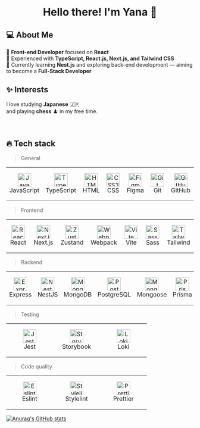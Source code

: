 <h1 align="center">Hello there! I'm Yana 👋</h1>

## 💻 About Me
🔹 **Front-end Developer** focused on **React**  
🔹 Experienced with **TypeScript, React.js, Next.js, and Tailwind CSS**  
🔹 Currently learning **Nest.js** and exploring back-end development — aiming to become a **Full-Stack Developer**

## ✨ Interests
I love studying **Japanese** 🇯🇵  
and playing **chess** ♟️ in my free time.

   </td>
  </tr>
</table>

<br>
<h2 align="left" id="ndiuky-stack">🔥 Tech stack</h2>

> General

<table width="100%" style="table-layout: fixed; border-collapse: collapse;">
  <tr>
    <td align="center" width="110" height="90" style="vertical-align: middle;">
      <a href="#ndiuky-stack">
        <img src="https://cdn.jsdelivr.net/gh/devicons/devicon/icons/javascript/javascript-original.svg" width="36" height="36" alt="JavaScript" />
      </a>
      <br>JavaScript
    </td>
    <td align="center" width="110" height="90" style="vertical-align: middle;">
      <a href="#ndiuky-stack">
        <img src="https://cdn.jsdelivr.net/gh/devicons/devicon/icons/typescript/typescript-original.svg" width="36" height="36" alt="TypeScript" />
      </a>
      <br>TypeScript
    </td>
    <td align="center" width="110" height="90" style="vertical-align: middle;">
      <a href="#ndiuky-stack">
        <img src="https://cdn.jsdelivr.net/gh/devicons/devicon/icons/html5/html5-original.svg" width="36" height="36" alt="HTML5" />
      </a>
      <br>HTML
    </td>
    <td align="center" width="110" height="90" style="vertical-align: middle;">
      <a href="#ndiuky-stack">
        <img src="https://cdn.jsdelivr.net/gh/devicons/devicon/icons/css3/css3-original.svg" width="36" height="36" alt="CSS3" />
      </a>
      <br>CSS
    </td>
    <td align="center" width="110" height="90" style="vertical-align: middle;">
      <a href="#ndiuky-stack">
        <img src="https://cdn.jsdelivr.net/gh/devicons/devicon/icons/figma/figma-original.svg" width="36" height="36" alt="Figma" />
      </a>
      <br>Figma
    </td>
    <td align="center" width="110" height="90" style="vertical-align: middle;">
      <a href="#ndiuky-stack">
        <img src="https://cdn.jsdelivr.net/gh/devicons/devicon/icons/git/git-original.svg" width="36" height="36" alt="Git" />
      </a>
      <br>Git
    </td>
    <td align="center" width="110" height="90" style="vertical-align: middle;">
      <a href="#ndiuky-stack">
        <img src="https://cdn.jsdelivr.net/gh/devicons/devicon/icons/github/github-original.svg" width="36" height="36" alt="GitHub" />
      </a>
      <br>GitHub
    </td>
  </tr>
</table>

> Frontend

<table width="100%" style="table-layout: fixed; border-collapse: collapse;">
  <tr>
    <td align="center" width="110" height="90" style="vertical-align: middle;">
      <a href="#ndiuky-stack">
        <img src="https://cdn.jsdelivr.net/gh/devicons/devicon/icons/react/react-original.svg" width="36" height="36" alt="React" />
      </a>
      <br>React
    </td>
    <td align="center" width="110" height="90" style="vertical-align: middle;">
      <a href="#ndiuky-stack">
        <img src="https://cdn.jsdelivr.net/gh/devicons/devicon/icons/nextjs/nextjs-original.svg" width="36" height="36" alt="Next.js" />
      </a>
      <br>Next.js
    </td>
    <td align="center" width="110" height="90" style="vertical-align: middle;">
      <a href="#ndiuky-stack">
        <img src="https://user-images.githubusercontent.com/958486/218346783-72be5ae3-b953-4dd7-b239-788a882fdad6.svg" width="36" height="36" alt="Zustand" />
      </a>
      <br>Zustand
    </td>
    <td align="center" width="110" height="90" style="vertical-align: middle;">
      <a href="#ndiuky-stack">
        <img src="https://cdn.jsdelivr.net/gh/devicons/devicon/icons/webpack/webpack-original.svg" width="36" height="36" alt="Webpack" />
      </a>
      <br>Webpack
    </td>
    <td align="center" width="110" height="90" style="vertical-align: middle;">
      <a href="#ndiuky-stack">
        <img src="https://vitejs.dev/logo-with-shadow.png" width="36" height="36" alt="Vite" />
      </a>
      <br>Vite
    </td>
    <td align="center" width="110" height="90" style="vertical-align: middle;">
      <a href="#ndiuky-stack">
        <img src="https://cdn.jsdelivr.net/gh/devicons/devicon/icons/sass/sass-original.svg" width="36" height="36" alt="Sass" />
      </a>
      <br>Sass
    </td>
    <td align="center" width="110" height="90" style="vertical-align: middle;">
      <a href="#ndiuky-stack">
        <img src="https://www.svgrepo.com/show/354431/tailwindcss-icon.svg" width="36" height="36" alt="TailwindCSS" />
      </a>
      <br>Tailwind
    </td>
  </tr>
</table>

> Backend

<table width="100%" style="table-layout: fixed; border-collapse: collapse;">
  <tr>
    <td align="center" width="110" height="90" style="vertical-align: middle;">
      <a href="#ndiuky-stack">
        <img src="https://adware-technologies.s3.amazonaws.com/uploads/technology/thumbnail/20/express-js.png" width="36" height="36" alt="Express" />
      </a>
      <br>Express
    </td>
    <td align="center" width="110" height="90" style="vertical-align: middle;">
      <a href="#ndiuky-stack">
        <img src="https://upload.wikimedia.org/wikipedia/commons/a/a8/NestJS.svg" width="36" height="36" alt="NestJS" />
      </a>
      <br>NestJS
    </td>
    <td align="center" width="110" height="90" style="vertical-align: middle;">
      <a href="#ndiuky-stack">
        <img src="https://encrypted-tbn0.gstatic.com/images?q=tbn:ANd9GcT2ZYtHv2OLXmthRPbkmENZRXuqBVDwlsrZ1A&s" width="36" height="36" alt="MongoDB" />
      </a>
      <br>MongoDB
    </td>
    <td align="center" width="110" height="90" style="vertical-align: middle;">
      <a href="#ndiuky-stack">
        <img src="https://upload.wikimedia.org/wikipedia/commons/thumb/2/29/Postgresql_elephant.svg/800px-Postgresql_elephant.svg.png" width="36" height="36" alt="PostgreSQL" />
      </a>
      <br>PostgreSQL
    </td>
    <td align="center" width="110" height="90" style="vertical-align: middle;">
      <a href="#ndiuky-stack">
        <img src="https://miro.medium.com/v2/resize:fit:1050/1*OYpEW3PMltGC2MVvJ-5QTw.png" width="36" height="36" alt="Mongoose" />
      </a>
      <br>Mongoose
    </td>
    <td align="center" width="110" height="90" style="vertical-align: middle;">
      <a href="#ndiuky-stack">
        <img src="https://media2.dev.to/dynamic/image/width=1000,height=420,fit=cover,gravity=auto,format=auto/https%3A%2F%2Fdev-to-uploads.s3.amazonaws.com%2Fuploads%2Farticles%2Fe8wccds3d6jqdrqssn2v.jpg" width="36" height="36" alt="Prisma" />
      </a>
      <br>Prisma
    </td>
  </tr>
</table>

> Testing

<table width="100%" style="table-layout: fixed; border-collapse: collapse;">
  <tr>
    <td align="center" width="110" height="90" style="vertical-align: middle;">
      <a href="#ndiuky-stack">
        <img src="https://cdn.jsdelivr.net/gh/devicons/devicon/icons/jest/jest-plain.svg" width="36" height="36" alt="Jest" />
      </a>
      <br>Jest
    </td>
    <td align="center" width="110" height="90" style="vertical-align: middle;">
      <a href="#ndiuky-stack">
        <img src="https://cdn.jsdelivr.net/gh/devicons/devicon/icons/storybook/storybook-original.svg" width="36" height="36" alt="Storybook" />
      </a>
      <br>Storybook
    </td>
    <td align="center" width="110" height="90" style="vertical-align: middle;">
      <a href="#ndiuky-stack">
        <img src="https://user-images.githubusercontent.com/378279/27998811-43b9906e-6515-11e7-835a-6f596506cc46.png" width="36" height="36" alt="Loki" />
      </a>
      <br>Loki
    </td>
  </tr>
</table>

> Code quality

<table width="100%" style="table-layout: fixed; border-collapse: collapse;">
  <tr>
    <td align="center" width="110" height="90" style="vertical-align: middle;">
      <a href="#ndiuky-stack">
        <img src="https://cdn.jsdelivr.net/gh/devicons/devicon/icons/eslint/eslint-original.svg" width="36" height="36" alt="Eslint" />
      </a>
      <br>Eslint
    </td>
    <td align="center" width="110" height="90" style="vertical-align: middle;">
      <a href="#ndiuky-stack">
        <img src="https://raw.githubusercontent.com/hipstersmoothie/stylelint-formatter-github/HEAD/logo.png" width="36" height="36" alt="Stylelint" />
      </a>
      <br>Stylelint
    </td>
    <td align="center" width="110" height="90" style="vertical-align: middle;">
      <a href="#ndiuky-stack">
        <img src="https://raw.githubusercontent.com/prettier/prettier-logo/master/images/prettier-icon-light.png" width="36" height="36" alt="Prettier" />
      </a>
      <br>Prettier
    </td>
  </tr>
</table>

[![Anurag's GitHub stats](https://github-readme-stats.vercel.app/api?username=yanaesher)](https://github.com/anuraghazra/github-readme-stats)
